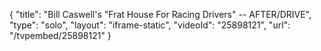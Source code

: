 {
    "title": "Bill Caswell's \"Frat House For Racing Drivers\" -- AFTER\/DRIVE",
    "type": "solo",
    "layout": "iframe-static",
    "videoId": "25898121",
    "url": "\/tvpembed\/25898121"
}